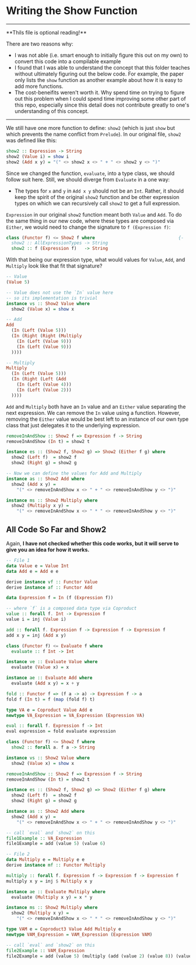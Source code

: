 # Writing the Show Function

<hr>
**Thils file is optional reading!**

There are two reasons why:
- I was not able (i.e. smart enough to initially figure this out on my own) to convert this code into a compilable example
- I found that I was able to understand the concept that this folder teaches without ultimately figuring out the below code. For example, the paper only lists the `show` function as another example about how it is easy to add more functions.
- The cost-beneifits weren't worth it. Why spend time on trying to figure out this problem when I could spend time improving some other part of this repo, especially since this detail does not contribute greatly to one's understanding of this concept.
<hr>

We still have one more function to define: `show2` (which is just `show` but which prevents the name conflict from `Prelude`). In our original file, `show2` was defined like this:
```purescript
show2 :: Expression -> String
show2 (Value i) = show i
show2 (Add x y) = "(" <> show2 x <> " + " <> show2 y <> ")"
```

Since we changed the function, `evaluate`, into a type class, we should follow suit here. Still, we should diverge from `Evaluate` in a one way:
- The types for `x` and `y` in `Add x y` should not be an `Int`. Rather, it should keep the spirit of the original `show2` function and be other expression types on which we can recursively call `show2` to get a full expression.

`Expression` in our original `show2` function meant both `Value` and `Add`. To do the same thing in our new code, where these types are composed via `Either`, we would need to change the signature to `f (Expression f)`:

```purescript
class (Functor f) <= Show2 f where                                {-
  show2 :: AllExpressionTypes -> String                                   -}
  show2 :: f (Expression f)   -> String
```
With that being our expression type, what would values for `Value`, `Add`, and `Multiply` look like that fit that signature?
```purescript
-- Value
(Value 5)

-- Value does not use the `In` value here
-- so its implementation is trivial
instance vs :: Show2 Value where
  show2 (Value x) = show x

-- Add
Add
  (In (Left (Value 5)))
  (In (Right (Right (Multiply
    (In (Left (Value 9)))
    (In (Left (Value 9)))
  ))))

-- Multiply
Multiply
  (In (Left (Value 5)))
  (In (Right (Left (Add
    (In (Left (Value 4)))
    (In (Left (Value 2)))
  ))))
```
`Add` and `Multiply` both have an `In` value and an `Either` value separating the next expression. We can remove the `In` value using a function. However, removing the `Either` value would be best left to an instance of our own type class that just delegates it to the underlying expression.
```purescript
removeInAndShow :: Show2 f => Expression f -> String
removeInAndShow (In t) = show2 t

instance es :: (Show2 f, Show2 g) => Show2 (Either f g) where
  show2 (Left f)  = show2 f
  show2 (Right g) = show2 g

-- Now we can define the values for Add and Multiply
instance as :: Show2 Add where
  show2 (Add x y) =
    "(" <> removeInAndShow x <> " + " <> removeInAndShow y <> ")"

instance ms :: Show2 Multiply where
  show2 (Multiply x y) =
    "(" <> removeInAndShow x <> " * " <> removeInAndShow y <> ")"
```

## All Code So Far and Show2

Again, **I have not checked whether this code works, but it will serve to give you an idea for how it works.**
```purescript
-- File 1
data Value e = Value Int
data Add e = Add e e

derive instance vf :: Functor Value
derive instance af :: Functor Add

data Expression f = In (f (Expression f))

-- where `f` is a composed data type via Coproduct
value :: forall f. Int -> Expression f
value i = inj (Value i)

add :: forall f. Expression f -> Expression f -> Expression f
add x y = inj (Add x y)

class (Functor f) <= Evaluate f where
  evaluate :: f Int -> Int

instance ve :: Evaluate Value where
  evaluate (Value x) = x

instance ae :: Evaluate Add where
  evaluate (Add x y) = x + y

fold :: Functor f => (f a -> a) -> Expression f -> a
fold f (In t) = f (map (fold f) t)

type VA e = Coproduct Value Add e
newtype VA_Expression = VA_Expression (Expression VA)

eval :: forall f. Expression f -> Int
eval expression = fold evaluate expression

class (Functor f) <= Show2 f where
  show2 :: forall a. f a -> String

instance vs :: Show2 Value where
  show2 (Value x) = show x

removeInAndShow :: Show2 f => Expression f -> String
removeInAndShow (In t) = show2 t

instance es :: (Show2 f, Show2 g) => Show2 (Either f g) where
  show2 (Left f)  = show2 f
  show2 (Right g) = show2 g

instance as :: Show2 Add where
  show2 (Add x y) =
    "(" <> removeInAndShow x <> " + " <> removeInAndShow y <> ")"

-- call `eval` and `show2` on this
file1Example :: VA_Expression
file1Example = add (value 5) (value 6)

-- File 2
data Multiply e = Multiply e e
derive instance mf :: Functor Multiply

multiply :: forall f. Expression f -> Expression f -> Expression f
multiply x y = inj $ Multiply x y

instance ae :: Evaluate Multiply where
  evaluate (Multiply x y) = x * y

instance ms :: Show2 Multiply where
  show2 (Multiply x y) =
    "(" <> removeInAndShow x <> " * " <> removeInAndShow y <> ")"

type VAM e = Coproduct3 Value Add Multiply e
newtype VAM_Expression = VAM_Expression (Expression VAM)

-- call `eval` and `show2` on this
file2Example :: VAM_Expression
file2Example = add (value 5) (multiply (add (value 2) (value 8)) (value 4))
```
